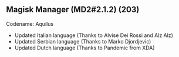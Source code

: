 ## Magisk Manager (MD2#2.1.2) (203)
Codename: Aquilus
- Updated Italian language (Thanks to Alvise Dei Rossi and Alz Alz)
- Updated Serbian language (Thanks to Marko Djordjevic)
- Updated Dutch language (Thanks to Pandemic from XDA)
